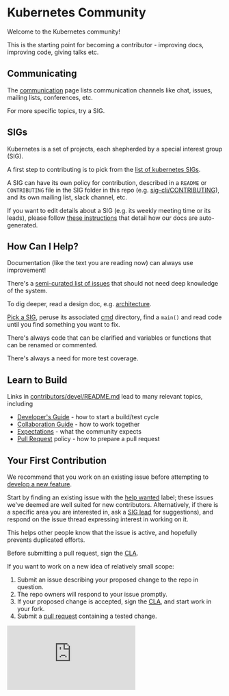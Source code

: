 # Kubernetes Community

Welcome to the Kubernetes community!

This is the starting point for becoming a contributor - improving docs, improving code, giving talks etc.

## Communicating

The [communication](communication.md) page lists communication channels like chat,
issues, mailing lists, conferences, etc.

For more specific topics, try a SIG.

## SIGs

Kubernetes is a set of projects, each shepherded by a special interest group (SIG).

A first step to contributing is to pick from the [list of kubernetes SIGs](sig-list.md).

A SIG can have its own policy for contribution,
described in a `README` or `CONTRIBUTING` file in the SIG
folder in this repo (e.g. [sig-cli/CONTRIBUTING](sig-cli/CONTRIBUTING.md)),
and its own mailing list, slack channel, etc.

If you want to edit details about a SIG (e.g. its weekly meeting time or its leads),
please follow [these instructions](./generator) that detail how our docs are auto-generated.

## How Can I Help?

Documentation (like the text you are reading now) can
always use improvement!

There's a [semi-curated list of issues][help wanted]
that should not need deep knowledge of the system.

To dig deeper, read a design doc, e.g. [architecture].

[Pick a SIG](sig-list.md), peruse its associated [cmd] directory,
find a `main()` and read code until you find something you want to fix.

There's always code that can be clarified and variables
or functions that can be renamed or commented.

There's always a need for more test coverage.

## Learn to Build

Links in [contributors/devel/README.md](contributors/devel/README.md)
lead to many relevant topics, including
 * [Developer's Guide] - how to start a build/test cycle
 * [Collaboration Guide] - how to work together
 * [Expectations] - what the community expects
 * [Pull Request] policy - how to prepare a pull request

## Your First Contribution

We recommend that you work on an existing issue before attempting
to [develop a new feature].

Start by finding an existing issue with the [help wanted] label;
these issues we've deemed are well suited for new contributors.
Alternatively, if there is a specific area you are interested in,
ask a [SIG lead](sig-list.md) for suggestions), and respond on the
issue thread expressing interest in working on it.

This helps other people know that the issue is active, and
hopefully prevents duplicated efforts.

Before submitting a pull request, sign the [CLA].

If you want to work on a new idea of relatively small scope:

  1. Submit an issue describing your proposed change to the repo in question.
  1. The repo owners will respond to your issue promptly.
  1. If your proposed change is accepted,
     sign the [CLA],
     and start work in your fork.
  1. Submit a [pull request] containing a tested change.


[architecture]: /contributors/design-proposals/architecture/architecture.md
[cmd]: https://git.k8s.io/kubernetes/cmd
[CLA]: CLA.md
[Collaboration Guide]: contributors/devel/collab.md
[Developer's Guide]: contributors/devel/development.md
[develop a new feature]: https://github.com/kubernetes/features
[expectations]: contributors/devel/community-expectations.md
[help wanted]: https://go.k8s.io/help-wanted
[pull request]: contributors/devel/pull-requests.md

[![Analytics](https://kubernetes-site.appspot.com/UA-36037335-10/GitHub/CONTRIBUTING.md?pixel)]()
